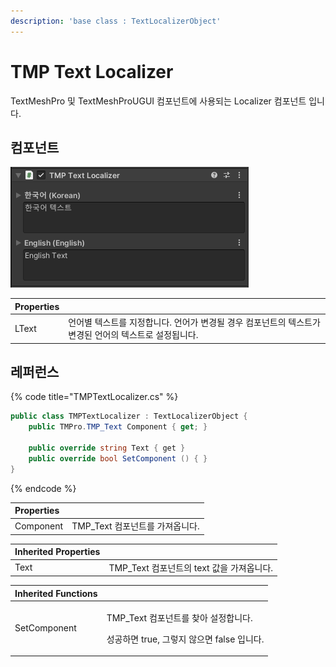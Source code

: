 ```yaml
---
description: 'base class : TextLocalizerObject'
---
```


# TMP Text Localizer

TextMeshPro 및 TextMeshProUGUI 컴포넌트에 사용되는 Localizer 컴포넌트 입니다.

## 컴포넌트

![](../../../.gitbook/assets/tmp_text_localizer_inspector.png)

| Properties |  |
| :--- | :--- |
| LText | 언어별 텍스트를 지정합니다. 언어가 변경될 경우 컴포넌트의 텍스트가 변경된 언어의 텍스트로 설정됩니다. |

## 레퍼런스

{% code title="TMPTextLocalizer.cs" %}
```csharp
public class TMPTextLocalizer : TextLocalizerObject {
    public TMPro.TMP_Text Component { get; }
    
    public override string Text { get }  
    public override bool SetComponent () { }
}
```
{% endcode %}

| Properties |  |
| :--- | :--- |
| Component | TMP\_Text 컴포넌트를 가져옵니다. |

| Inherited Properties |  |
| :--- | :--- |
| Text | TMP\_Text 컴포넌트의 text 값을 가져옵니다. |

<table>
  <thead>
    <tr>
      <th style="text-align:left">Inherited Functions</th>
      <th style="text-align:left"></th>
    </tr>
  </thead>
  <tbody>
    <tr>
      <td style="text-align:left">SetComponent</td>
      <td style="text-align:left">
        <p>TMP_Text &#xCEF4;&#xD3EC;&#xB10C;&#xD2B8;&#xB97C; &#xCC3E;&#xC544; &#xC124;&#xC815;&#xD569;&#xB2C8;&#xB2E4;.</p>
        <p>&#xC131;&#xACF5;&#xD558;&#xBA74; true, &#xADF8;&#xB807;&#xC9C0; &#xC54A;&#xC73C;&#xBA74;
          false &#xC785;&#xB2C8;&#xB2E4;.</p>
      </td>
    </tr>
  </tbody>
</table>



